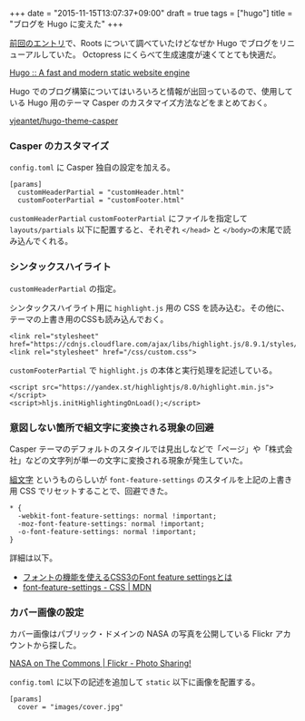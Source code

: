 +++
date = "2015-11-15T13:07:37+09:00"
draft = true
tags = ["hugo"]
title = "ブログを Hugo に変えた"
+++

[前回のエントリ](/blog/2015/07/01/roots/)で、Roots について調べていたけどなぜか Hugo でブログをリニューアルしていた。
Octopress にくらべて生成速度が速くてとても快適だ。

<!--more-->

[Hugo :: A fast and modern static website engine](https://gohugo.io/)

Hugo でのブログ構築についてはいろいろと情報が出回っているので、使用している Hugo 用のテーマ Casper のカスタマイズ方法などをまとめておく。

[vjeantet/hugo-theme-casper](https://github.com/vjeantet/hugo-theme-casper)

### Casper のカスタマイズ

`config.toml` に Casper 独自の設定を加える。

```
[params]
  customHeaderPartial = "customHeader.html"
  customFooterPartial = "customFooter.html"
```

`customHeaderPartial` `customFooterPartial` にファイルを指定して `layouts/partials` 以下に配置すると、それぞれ `</head>` と `</body>`の末尾で読み込んでくれる。

### シンタックスハイライト

`customHeaderPartial` の指定。

シンタックスハイライト用に `highlight.js` 用の CSS を読み込む。その他に、テーマの上書き用のCSSも読み込んでおく。

```
<link rel="stylesheet" href="https://cdnjs.cloudflare.com/ajax/libs/highlight.js/8.9.1/styles/paraiso.dark.min.css">
<link rel="stylesheet" href="/css/custom.css">
```

`customFooterPartial` で `highlight.js` の本体と実行処理を記述している。

```
<script src="https://yandex.st/highlightjs/8.0/highlight.min.js"></script>
<script>hljs.initHighlightingOnLoad();</script>
```

### 意図しない箇所で組文字に変換される現象の回避

Casper テーマのデフォルトのスタイルでは見出しなどで「ページ」や「株式会社」などの文字列が単一の文字に変換される現象が発生していた。

[組文字](https://ja.wikipedia.org/wiki/%E7%B5%84%E6%96%87%E5%AD%97) というものらしいが `font-feature-settings` のスタイルを上記の上書き用 CSS でリセットすることで、回避できた。

```
* {
  -webkit-font-feature-settings: normal !important;
  -moz-font-feature-settings: normal !important;
  -o-font-feature-settings: normal !important;
}
```

詳細は以下。

- [フォントの機能を使えるCSS3のFont feature settingsとは](http://www.riaxdnp.jp/?p=5094)
- [font-feature-settings - CSS | MDN](https://developer.mozilla.org/ja/docs/Web/CSS/font-feature-settings)

### カバー画像の設定

カバー画像はパブリック・ドメインの NASA の写真を公開している Flickr アカウントから探した。

[NASA on The Commons | Flickr - Photo Sharing!](https://www.flickr.com/photos/nasacommons/)

`config.toml` に以下の記述を追加して `static` 以下に画像を配置する。

```
[params]
  cover = "images/cover.jpg"
```

